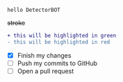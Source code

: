 ```
hello DetectorBOT 
```
~~stroke~~
```diff
+ this will be highlighted in green
- this will be highlighted in red
```

- [x] Finish my changes
- [ ] Push my commits to GitHub
- [ ] Open a pull request
